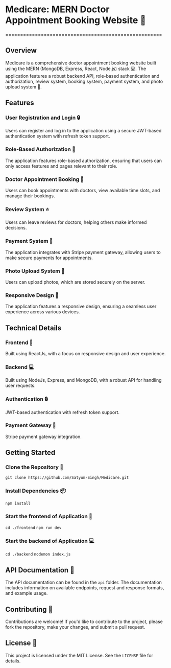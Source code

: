 # Medicare: MERN Doctor Appointment Booking Website 🏥
=====================================================

## Overview
Medicare is a comprehensive doctor appointment booking website built using the MERN (MongoDB, Express, React, Node.js) stack 💻. The application features a robust backend API, role-based authentication and authorization, review system, booking system, payment system, and photo upload system 📸.

## Features
### User Registration and Login 🔒
Users can register and log in to the application using a secure JWT-based authentication system with refresh token support.

### Role-Based Authorization 👥
The application features role-based authorization, ensuring that users can only access features and pages relevant to their role.

### Doctor Appointment Booking 📅
Users can book appointments with doctors, view available time slots, and manage their bookings.

### Review System ⭐️
Users can leave reviews for doctors, helping others make informed decisions.

### Payment System 💸
The application integrates with Stripe payment gateway, allowing users to make secure payments for appointments.

### Photo Upload System 📸
Users can upload photos, which are stored securely on the server.

### Responsive Design 📱
The application features a responsive design, ensuring a seamless user experience across various devices.

## Technical Details
### Frontend 🎨
Built using ReactJs, with a focus on responsive design and user experience.

### Backend 💻
Built using NodeJs, Express, and MongoDB, with a robust API for handling user requests.

### Authentication 🔒
JWT-based authentication with refresh token support.

### Payment Gateway 💸
Stripe payment gateway integration.

## Getting Started
### Clone the Repository 📂
`git clone https://github.com/Satyum-Singh/Medicare.git`

### Install Dependencies 📦
`npm install`

### Start the frontend of Application 🚀
`cd ./frontend`
`npm run dev`

### Start the backend of Application 💻
`cd ./backend`
`nodemon index.js`

## API Documentation 📄
The API documentation can be found in the `api` folder. The documentation includes information on available endpoints, request and response formats, and example usage.

## Contributing 🤝
Contributions are welcome! If you'd like to contribute to the project, please fork the repository, make your changes, and submit a pull request.

## License 📝
This project is licensed under the MIT License. See the `LICENSE` file for details.
